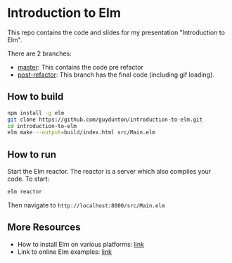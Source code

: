 # Introduction to Elm

This repo contains the code and slides for my presentation "Introduction to Elm".

There are 2 branches:

- [master](https://github.com/guydunton/introduction-to-elm/tree/master): This contains the code pre refactor
- [post-refactor](https://github.com/guydunton/introduction-to-elm/tree/post-refactor): This branch has the final code (including gif loading).

## How to build

```bash
npm install -g elm
git clone https://github.com/guydunton/introduction-to-elm.git
cd introduction-to-elm
elm make --output=build/index.html src/Main.elm
```

## How to run

Start the Elm reactor. The reactor is a server which also compiles your code. To start:

```bash
elm reactor
```

Then navigate to `http://localhost:8000/src/Main.elm`

## More Resources

- How to install Elm on various platforms: [link](https://guide.elm-lang.org/install/elm.html)
- Link to online Elm examples: [link](https://elm-lang.org/try)
